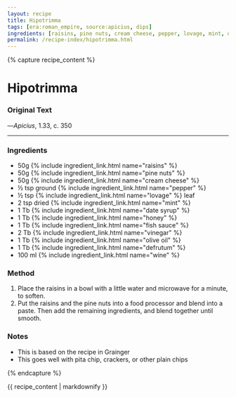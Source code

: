 ```yaml
---
layout: recipe
title: Hipotrimma
tags: [era:roman_empire, source:apicius, dips]
ingredients: [raisins, pine nuts, cream cheese, pepper, lovage, mint, date syrup, honey, fish sauce, vinegar, olive oil, defrutum, wine]
permalink: /recipe-index/hipotrimma.html
---
```


{% capture recipe_content %}
# Hipotrimma

### Original Text
<!-- TODO: Add original Latin text from Apicius 1.33 -->

<!-- TODO: Add English translation -->

—*Apicius*, 1.33, c. 350

___

<!-- TODO: Add description paragraph about hipotrimma and its context -->

### Ingredients
- 50g {% include ingredient_link.html name="raisins" %}
- 50g {% include ingredient_link.html name="pine nuts" %}
- 50g {% include ingredient_link.html name="cream cheese" %}
- ½ tsp ground {% include ingredient_link.html name="pepper" %}
- ½ tsp {% include ingredient_link.html name="lovage" %} leaf
- 2 tsp dried {% include ingredient_link.html name="mint" %}
- 1 Tb {% include ingredient_link.html name="date syrup" %}
- 1 Tb {% include ingredient_link.html name="honey" %}
- 1 Tb {% include ingredient_link.html name="fish sauce" %}
- 2 Tb {% include ingredient_link.html name="vinegar" %}
- 1 Tb {% include ingredient_link.html name="olive oil" %}
- 1 Tb {% include ingredient_link.html name="defrutum" %}
- 100 ml {% include ingredient_link.html name="wine" %}

### Method
1. Place the raisins in a bowl with a little water and microwave for a minute, to soften.
2. Put the raisins and the pine nuts into a food processor and blend into a paste. Then add the remaining ingredients, and blend together until smooth.

### Notes
- This is based on the recipe in Grainger
- This goes well with pita chip, crackers, or other plain chips

{% endcapture %}

{{ recipe_content | markdownify }} 
